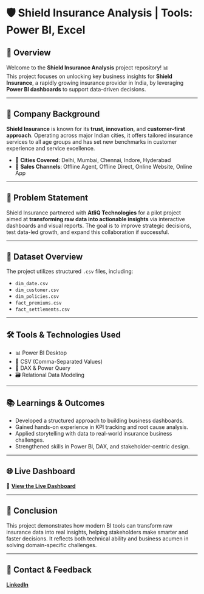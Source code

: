 # 🛡️ Shield Insurance Analysis | Tools: Power BI, Excel

## 📌 Overview
Welcome to the **Shield Insurance Analysis** project repository! 📊  
This project focuses on unlocking key business insights for **Shield Insurance**, a rapidly growing insurance provider in India, by leveraging **Power BI dashboards** to support data-driven decisions.

---

## 🧭 Company Background

**Shield Insurance** is known for its **trust**, **innovation**, and **customer-first approach**. Operating across major Indian cities, it offers tailored insurance services to all age groups and has set new benchmarks in customer experience and service excellence.

- 📍 **Cities Covered**: Delhi, Mumbai, Chennai, Indore, Hyderabad  
- 🛒 **Sales Channels**: Offline Agent, Offline Direct, Online Website, Online App

---

## 🎯 Problem Statement

Shield Insurance partnered with **AtliQ Technologies** for a pilot project aimed at **transforming raw data into actionable insights** via interactive dashboards and visual reports. The goal is to improve strategic decisions, test data-led growth, and expand this collaboration if successful.

---

## 💾 Dataset Overview

The project utilizes structured `.csv` files, including:

- `dim_date.csv`  
- `dim_customer.csv`  
- `dim_policies.csv`  
- `fact_premiums.csv`  
- `fact_settlements.csv`

---

## 🛠️ Tools & Technologies Used

- 📊 Power BI Desktop  
- 📁 CSV (Comma-Separated Values)  
- 🧠 DAX & Power Query  
- 🗃️ Relational Data Modeling

---

## 📚 Learnings & Outcomes

- Developed a structured approach to building business dashboards.
- Gained hands-on experience in KPI tracking and root cause analysis.
- Applied storytelling with data to real-world insurance business challenges.
- Strengthened skills in Power BI, DAX, and stakeholder-centric design.

---

## 🌐 Live Dashboard
🔗 **[View the Live Dashboard](https://app.powerbi.com/view?r=eyJrIjoiNDFkYmYyNWQtMGY3Zi00YzM3LTgzYjktZjQ4ZWVlOTEyNmRlIiwidCI6ImM2ZTU0OWIzLTVmNDUtNDAzMi1hYWU5LWQ0MjQ0ZGM1YjJjNCJ9)** 

---

## 🏁 Conclusion

This project demonstrates how modern BI tools can transform raw insurance data into real insights, helping stakeholders make smarter and faster decisions. It reflects both technical ability and business acumen in solving domain-specific challenges.

---

## 📩 Contact & Feedback  
**[LinkedIn](https://www.linkedin.com/in/yogeshkurane/)**
